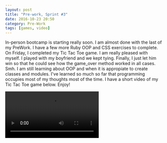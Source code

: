 ```yaml
---
layout: post
title: "Pre-work, Sprint #3"
date: 2016-10-23 20:50
category: Pre-Work
tags: [games, video]
---
```

In-person bootcamp is starting really soon. I am almost done with the last of my PreWork. I have a few more Ruby OOP and CSS exercises to complete. On Friday, I completed my Tic Tac Toe game. I am really pleased with myself. I played with my boyfriend and we kept tying. Finally, I just let him win so that he could see how the game_over method worked in all cases. Smh. I am still learning about OOP and when it is appropiate to create classes and modules. I've learned so much so far that programming occupies most of my thoughts most of the time. I have a short video of my Tic Tac Toe game below. Enjoy!

<!-- post video -->

  <video controls="controls" allowfullscreen="true">
    <source src="/video/tictactoe.mp4" type="video/mp4">
  </video> 
